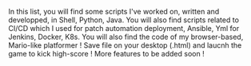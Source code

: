 In this list, you will find some scripts I've worked on, written and developped,
in Shell, Python, Java. You will also find scripts related to 
CI/CD which I used for patch automation deployment, Ansible, Yml for Jenkins, Docker, K8s. 
You will also find the code of my browser-based, Mario-like platformer ! Save file on your desktop (.html)
and laucnh the game to kick high-score ! More features to be added soon !
